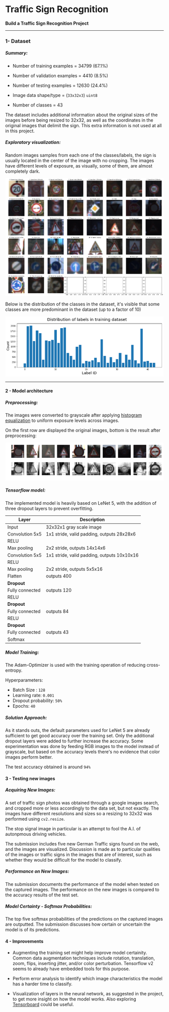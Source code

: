# **Traffic Sign Recognition** 


**Build a Traffic Sign Recognition Project**

[//]: # (Image References)

[img1]: ./writeup_images/training_set.png "Visualization"
[img2]: ./writeup_images/training_labels_hist.png "Histogram Labels"
[img3]: ./writeup_images/preprocess.png "Preprocess"

[image1]: ./examples/visualization.jpg "Visualization"
[image2]: ./examples/grayscale.jpg "Grayscaling"
[image3]: ./examples/random_noise.jpg "Random Noise"
[image4]: ./examples/placeholder.png "Traffic Sign 1"
[image5]: ./examples/placeholder.png "Traffic Sign 2"
[image6]: ./examples/placeholder.png "Traffic Sign 3"
[image7]: ./examples/placeholder.png "Traffic Sign 4"
[image8]: ./examples/placeholder.png "Traffic Sign 5"


---
### 1- Dataset 

##### Summary:

- Number of training examples = 34799 (67.1%)

- Number of validation examples = 4410 (8.5%)

- Number of testing examples = 12630 (24.4%)

- Image data shape/type = (`33x32x3`) `uint8`

- Number of classes = 43

The dataset includes additional information about the original sizes of the images before being resized to 32x32, as well as the coordinates in the original images that delimit the sign. This extra information is not used at all in this project.

##### Exploratory visualization:

Random images samples from each one of the classes/labels, the sign is usually located in the center of the image with no cropping. The images have different levels of exposure, as visually, some of them, are almost completely dark. 

![alt text][img1]

Below is the distribution of the classes in the dataset, it's visible that some classes are more predominant in the dataset (up to a factor of 10)

![alt text][img2]

---
#### 2 - Model architecture

##### Preprocessing:

The images were converted to grayscale after applying [histogram equalization](https://opencv-python-tutroals.readthedocs.io/en/latest/py_tutorials/py_imgproc/py_histograms/py_histogram_equalization/py_histogram_equalization.html) to uniform exposure levels across images.

On the first row are displayed the original images, bottom is the result after preprocessing:

![alt text][img3]

##### Tensorflow model:

The implemented model is heavily based on LeNet 5, with the addition of three dropout layers to prevent overfitting. 


| Layer                  |     Description                                |
|------------------------|------------------------------------------------|
| Input                  | 32x32x1 gray scale image                       |
| Convolution 5x5        | 1x1 stride, valid padding, outputs 28x28x6     |
| RELU                   |                                                |
| Max pooling            | 2x2 stride,  outputs 14x14x6                   |
| Convolution 5x5        | 1x1 stride, valid padding, outputs 10x10x16    |
| RELU                   |                                                |
| Max pooling            | 2x2 stride,  outputs 5x5x16                    |
| Flatten                | outputs 400                                    |
| **Dropout**            |                                                |
| Fully connected        | outputs 120                                    |
| RELU                   |                                                |
| **Dropout**            |                                                |
| Fully connected        | outputs 84                                     |
| RELU                   |                                                |
| **Dropout**            |                                                |
| Fully connected        | outputs 43                                     |
| Softmax                |                                                |


##### Model Training:

The Adam-Optimizer is used with the training operation of reducing cross-entropy.

Hyperparameters:

- Batch Size : `128`
- Learning rate: `0.001`
- Dropout probability: `50%`
- Epochs: `40`


##### Solution Approach:


As it stands outs, the default parameters used for LeNet 5 are already sufficient to get  good accuracy over the training set. Only the additional dropout layers were added to further increase the accuracy. Some experimentation was done by feeding RGB images to the model instead of grayscale, but based on the accuracy levels there's no evidence that color images perform better.

The test accuracy obtained is around `94%`


#### 3 - Testing new images

##### Acquiring New Images:

A set of traffic sign photos was obtained through a google images search, and cropped more or less accordingly to the data set, but not exactly. The images have different resolutions and sizes so a resizing to 32x32 was performed using `cv2.resize`.

The stop signal image in particular is an attempt to fool the A.I. of autonpmous driving vehicles.  




The submission includes five new German Traffic signs found on the web, and the images are visualized. Discussion is made as to particular qualities of the images or traffic signs in the images that are of interest, such as whether they would be difficult for the model to classify.

##### Performance on New Images:

The submission documents the performance of the model when tested on the captured images. The performance on the new images is compared to the accuracy results of the test set.

##### Model Certainty - Softmax Probabilities:

The top five softmax probabilities of the predictions on the captured images are outputted. The submission discusses how certain or uncertain the model is of its predictions.

#### 4 - Improvements

- Augmenting the training set might help improve model certainity. Common data augmentation techniques include rotation, translation, zoom, flips, inserting jitter, and/or color perturbation. Tensorflow v2 seems to already have embedded tools for this purpose.

- Perform error analysis to identify which image characteristics the model has a harder time to classify.   

- Visualization of layers in the neural network, as suggested in the project, to get more insight on how the model works. Also exploring [Tensorboard](https://www.tensorflow.org/tensorboard) could be useful. 

